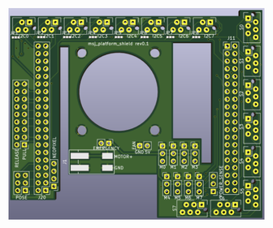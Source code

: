 ![msj_platform_shield](https://github.com/Roboy/myo_shield/blob/master/images/msj_platform_shield.png?raw=true "msj_platform_shield")
